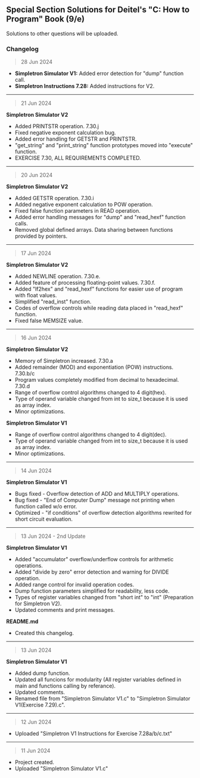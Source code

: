 ## Special Section Solutions for Deitel's "C: How to Program" Book (9/e)
Solutions to other questions will be uploaded.

### Changelog
> 28 Jun 2024

* **Simpletron Simulator V1:** Added error detection for "dump" function call.
* **Simpletron Instructions 7.28:** Added instructions for V2.
---

> 21 Jun 2024

**Simpletron Simulator V2**
* Added PRINTSTR operation. 7.30.j
* Fixed negative exponent calculation bug.
* Added error handling for GETSTR and PRINTSTR.
* "get_string" and "print_string" function prototypes moved into "execute" function.
* EXERCISE 7.30, ALL REQUIREMENTS COMPLETED.
---

> 20 Jun 2024

**Simpletron Simulator V2**
* Added GETSTR operation. 7.30.i
* Added negative exponent calculation to POW operation.
* Fixed false function parameters in READ operation.
* Added error handling messages for "dump" and "read_hexf" function calls.
* Removed global defined arrays. Data sharing between functions provided by pointers.
---

> 17 Jun 2024

**Simpletron Simulator V2**
* Added NEWLINE operation. 7.30.e.
* Added feature of processing floating-point values. 7.30.f.
* Added "lf2hex" and "read_hexf" functions for easier use of program with float values.
* Simplified "read_inst" function.
* Codes of overflow controls while reading data placed in "read_hexf" function.
* Fixed false MEMSIZE value.
---

> 16 Jun 2024

**Simpletron Simulator V2**
* Memory of Simpletron increased. 7.30.a
* Added remainder (MOD) and exponentiation (POW) instructions. 7.30.b/c
* Program values completely modified from decimal to hexadecimal. 7.30.d
* Range of overflow control algorithms changed to 4 digit(hex).
* Type of operand variable changed from int to size_t because it is used as array index.
* Minor optimizations.

**Simpletron Simulator V1**
* Range of overflow control algorithms changed to 4 digit(dec).
* Type of operand variable changed from int to size_t because it is used as array index.
* Minor optimizations.
---

> 14 Jun 2024

**Simpletron Simulator V1**
* Bugs fixed - Overflow detection of ADD and MULTIPLY operations.
* Bug fixed - "End of Computer Dump" message not printing when function called w/o error.
* Optimized - "if conditions" of overflow detection algorithms rewrited for short circuit evaluation.
---

> 13 Jun 2024 - 2nd Update

**Simpletron Simulator V1**
* Added "accumulator" overflow/underflow controls for arithmetic operations.
* Added "divide by zero" error detection and warning for DIVIDE operation.
* Added range control for invalid operation codes.
* Dump function parameters simplified for readability, less code.
* Types of register variables changed from "short int" to "int" (Preparation for Simpletron V2).
* Updated comments and print messages.

**README.md**
* Created this changelog.
---

> 13 Jun 2024

**Simpletron Simulator V1**
* Added dump function.
* Updated all funcions for modularity (All register variables defined in main and functions calling by referance).
* Updated comments.
* Renamed file from "Simpletron Simulator V1.c" to "Simpletron Simulator V1(Exercise 7.29).c".
---

> 12 Jun 2024


* Uploaded "Simpletron V1 Instructions for Exercise 7.28a/b/c.txt"
---

> 11 Jun 2024


* Project created.
* Uploaded "Simpletron Simulator V1.c"
